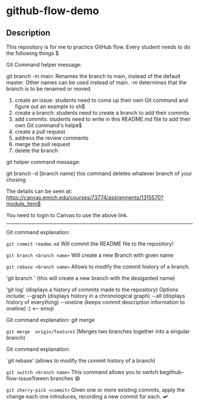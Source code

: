 # github-flow-demo
## Description
This repository is for me to practice GitHub flow. Every student needs to do the following things $

Git Command helper message:

git branch -m main: Renames the branch to main, instead of the default master. Other names can be used instead of main. -m determines
that the branch is to be renamed or moved.




1. create an issue: students need to come up their own Git command and figure out an example to sh$
2. create a branch: students need to create a branch to add their commits
3. add commits: students need to write in this README.md file to add their own Git command's helpe$
4. create a pull request
5. address the review comments
6. merge the pull request
7. delete the branch




git helper command message:

git branch -d [branch name] this command deletes whatever branch of your chosing


The details can be seen at: https://canvas.emich.edu/courses/73774/assignments/1315570?module_item$

You need to login to Canvas to use the above link.

---

Git command explanation:

`git commit readme.md` Will commit the README file to the repository!

`git branch <branch name>` Will create a new Branch with given name

`git rebase <branch name>` Allows to modify the commit history of a branch.

'git branch <branch name>' (this will create a new branch with the desiganted name)

'git log' (displays a history of commits made to the repository)
    Options include: --graph (displays history in a chronological graph)
                     --all (displays history of everything)
                     --oneline (keeps commit description information to oneline) :) <-- emoji

Git command explanation: git merge

`git merge  origin/feature1` (Merges two branches together into a singular branch)
 
Git command explanation: 

`git rebase' (allows to  modify the commit history of a branch)

`git switch <branch name>` This command allows you to switch begithub-flow-issue1tween branches :smile:

`git cherry-pick <commit>` Given one or more existing commits, apply the change each one introduces, recording a new commit for each. 🛩️
                      
